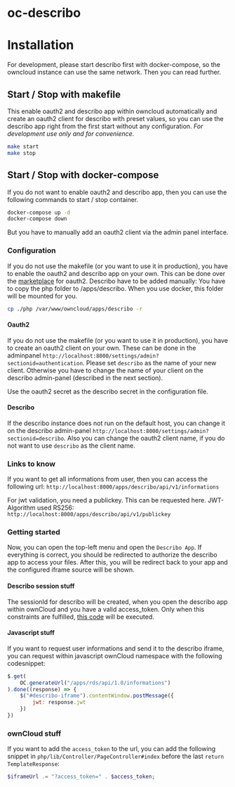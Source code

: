 # oc-describo

# Installation

For development, please start describo first with docker-compose, so the owncloud instance can use the same network. Then you can read further.

## Start / Stop with makefile

This enable oauth2 and describo app within owncloud automatically and create an oauth2 client for describo with preset values, so you can use the describo app right from the first start without any configuration. *For development use only and for convenience.*

```bash
make start
make stop
```


## Start / Stop with docker-compose

If you do not want to enable oauth2 and describo app, then you can use the following commands to start / stop container.

```bash
docker-compose up -d
docker-compose down
```

But you have to manually add an oauth2 client via the admin panel interface.

### Configuration

If you do not use the makefile (or you want to use it in production), you have to enable the oauth2 and describo app on your own.
This can be done over the [marketplace](https://doc.owncloud.com/server/admin_manual/configuration/server/security/oauth2.html#installation) for oauth2. Describo have to be added manually: You have to copy the php folder to /apps/describo. When you use docker, this folder will be mounted for you.

```bash
cp ./php /var/www/owncloud/apps/describo -r
```

#### Oauth2

If you do not use the makefile (or you want to use it in production), you have to create an oauth2 client on your own.
These can be done in the adminpanel `http://localhost:8000/settings/admin?sectionid=authentication`. Please set `describo` as the name of your new client. Otherwise you have to change the name of your client on the describo admin-panel (described in the next section).

Use the oauth2 secret as the describo secret in the configuration file.

#### Describo

If the describo instance does not run on the default host, you can change it on the describo admin-panel `http://localhost:8000/settings/admin?sectionid=describo`. Also you can change the oauth2 client name, if you do not want to use `describo` as the client name.

### Links to know

If you want to get all informations from user, then you can access the following url:
`http://localhost:8000/apps/describo/api/v1/informations`

For jwt validation, you need a publickey. This can be requested here. JWT-Algorithm used RS256:
`http://localhost:8000/apps/describo/api/v1/publickey`

### Getting started

Now, you can open the top-left menu and open the `Describo App`. If everything is correct, you should be redirected to authorize the describo app to access your files. After this, you will be redirect back to your app and the configured iframe source will be shown.

#### Describo session stuff

The sessionId for describo will be created, when you open the describo app within ownCloud and you have a valid access_token. Only when this constraints are fulfilled, [this code](https://github.com/Sciebo-RDS/oc-describo/blob/34976fa1f8062ce86de9c959f998ce500e0828bb/php/lib/Controller/PageController.php#L102) will be executed.

#### Javascript stuff

If you want to request user informations and send it to the describo iframe, you can request within javascript ownCloud namespace with the following codesnippet:

```javascript
$.get(
	OC.generateUrl("/apps/rds/api/1.0/informations")
).done((response) => {
	$("#describo-iframe").contentWindow.postMessage({
        jwt: response.jwt
    })
})
```

### ownCloud stuff

If you want to add the `access_token` to the url, you can add the following snippet in `php/lib/Controller/PageController#index` before the last `return TemplateResponse`:

```php
$iframeUrl .= "?access_token=" . $access_token;
```